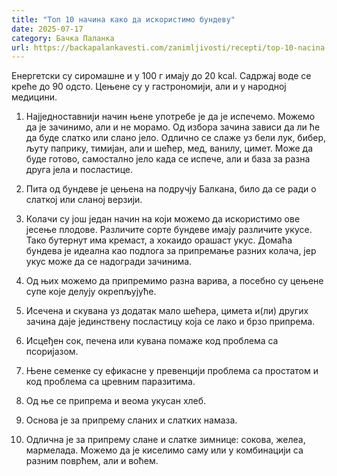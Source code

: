 ```yaml
---
title: "Топ 10 начина како да искористимо бундеву"
date: 2025-07-17
category: Бачка Паланка
url: https://backapalankavesti.com/zanimljivosti/recepti/top-10-nacina-kako-da-iskoristimo-bundevu/
---
```


Енергетски су сиромашне и у 100 г имају до 20 kcal. Садржај воде се креће до 90 одсто. Цењене су у гастрономији, али и у народној медицини.

1. Најједноставнији начин њене употребе је да је испечемо. Можемо да је зачинимо, али и не морамо. Од избора зачина зависи да ли ће да буде слатко или слано јело. Одлично се слаже уз бели лук, бибер, љуту паприку, тимијан, али и шећер, мед, ванилу, цимет. Може да буде готово, самостално јело када се испече, али и база за разна друга јела и посластице.

2. Пита од бундеве је цењена на подручју Балкана, било да се ради о слаткој или сланој верзији.

3. Колачи су још један начин на који можемо да искористимо ове јесење плодове. Различите сорте бундеве имају различите укусе. Тако бутернут има кремаст, а хокаидо орашаст укус. Домаћа бундева је идеална као подлога за припремање разних колача, јер укус може да се надогради зачинима.

4. Од њих можемо да припремимо разна варива, а посебно су цењене супе које делују окрепљујуће.

5. Исечена и скувана уз додатак мало шећера, цимета и(ли) других зачина даје јединствену посластицу која се лако и брзо припрема.

6. Исцеђен сок, печена или кувана помаже код проблема са псоријазом.

7. Њене семенке су ефикасне у превенцији проблема са простатом и код проблема са цревним паразитима.

8. Од ње се припрема и веома укусан хлеб.

9. Основа је за припрему сланих и слатких намаза.

10. Одлична је за припрему слане и слатке зимнице: сокова, желеа, мармелада. Можемо да је киселимо саму или у комбинацији са разним поврћем, али и воћем.
